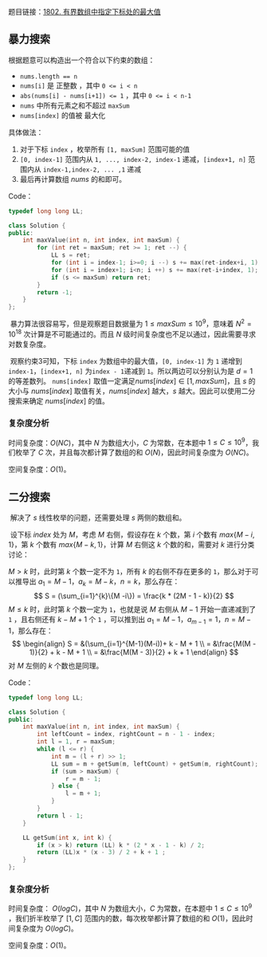 题目链接：[1802. 有界数组中指定下标处的最大值](https://leetcode.cn/problems/maximum-value-at-a-given-index-in-a-bounded-array/)

## 暴力搜索

根据题意可以构造出一个符合以下约束的数组：

- `nums.length == n`
- `nums[i]` 是 正整数 ，其中 `0 <= i < n`
- `abs(nums[i] - nums[i+1]) <= 1` ，其中 `0 <= i < n-1`
- `nums` 中所有元素之和不超过 `maxSum`
- `nums[index]` 的值被 最大化

具体做法：

1. 对于下标 `index` ，枚举所有 `[1, maxSum]` 范围可能的值
2. `[0, index-1]` 范围内从 `1, ..., index-2, index-1` 递减，`[index+1, n]` 范围内从 `index-1,index-2, ... ,1` 递减
3. 最后再计算数组 $nums$ 的和即可。

Code：

```c++
typedef long long LL;

class Solution {
public:
    int maxValue(int n, int index, int maxSum) {
        for (int ret = maxSum; ret >= 1; ret --) {
            LL s = ret;
            for (int i = index-1; i>=0; i --) s += max(ret-index+i, 1);
            for (int i = index+1; i<n; i ++) s += max(ret-i+index, 1);
            if (s <= maxSum) return ret;
        }
        return -1;
    }
};
```

​	暴力算法很容易写，但是观察题目数据量为 $1 \le maxSum \le 10^9$，意味着 $N^2 = 10^{18}$ 次计算是不可能通过的。而且 $N$ 级时间复杂度也不足以通过，因此需要寻求对数复杂度。

​	观察约束3可知，下标 `index` 为数组中的最大值，`[0, index-1]` 为 `1` 递增到 `index-1`，`[index+1, n]` 为`index - 1`递减到 `1`。所以两边可以分别认为是 $d = 1$ 的等差数列。 `nums[index]` 取值一定满足$nums[index] \in [1, maxSum]$，且  $s$ 的大小与 $nums[index]$ 取值有关，$nums[index]$ 越大，$s$ 越大。因此可以使用二分搜索来确定 $nums[index]$ 的值。

### 复杂度分析

时间复杂度：$O(NC)$，其中 $N$ 为数组大小，$C$ 为常数，在本题中 $1 \le C \le 10^9$，我们枚举了 $C$ 次，并且每次都计算了数组的和 $O(N)$，因此时间复杂度为 $O(NC)$。

空间复杂度：$O(1)$。

## 二分搜索

​	解决了 $s$ 线性枚举的问题，还需要处理 $s$ 两侧的数组和。

​	设下标 $index$ 处为 $M$，考虑 $M$ 右侧，假设存在 $k$ 个数，第 $i$ 个数有 $max\{M - i, 1\}$，第 $k$ 个数有 $max\{M - k, 1\}$，计算 $M$ 右侧这 $k$ 个数的和，需要对 $k$ 进行分类讨论：

$M > k$ 时，此时第 $k$ 个数一定不为 `1`，所有 $k$ 的右侧不存在更多的 `1`，那么对于可以推导出 $a_1 = M - 1$，$a_k = M - k$，$n = k$，那么存在：
$$
S =  (\sum_{i=1}^{k}\{M -i\}) = \frac{k * (2M - 1 - k)}{2}
$$
$M \le k$ 时，此时第 $k$ 个数一定为 `1`，也就是说 $M$ 右侧从 $M - 1$ 开始一直递减到了 `1` ，且右侧还有 $k - M + 1$ 个 `1` ，可以推到出 $a_1=M - 1$，$a_{m-1} = 1$，$n=M-1$，那么存在：
$$
\begin{align}
S = &(\sum_{i=1}^{M-1}(M-i))+ k - M + 1 \\
  =	&\frac{M(M - 1)}{2} + k - M + 1 \\
  = &\frac{M(M - 3)}{2} + k + 1
\end{align}
$$
对 $M$ 左侧的 $k$ 个数也是同理。

Code：

```c++
typedef long long LL;

class Solution {
public:
    int maxValue(int n, int index, int maxSum) {
        int leftCount = index, rightCount = n - 1 - index;
        int l = 1, r = maxSum;
        while (l <= r) {
            int m = (l + r) >> 1;
            LL sum = m + getSum(m, leftCount) + getSum(m, rightCount);
            if (sum > maxSum) {
                r = m - 1;
            } else {
                l = m + 1;
            }
        }
        return l - 1;
    }

    LL getSum(int x, int k) {
        if (x > k) return (LL) k * (2 * x - 1 - k) / 2;
        return (LL)x * (x - 3) / 2 + k + 1 ;
    }
};
```

### 复杂度分析

时间复杂度： $O(logC)$，其中 $N$ 为数组大小，$C$ 为常数，在本题中 $1 \le C \le 10^9$ ，我们折半枚举了 $[1, C]$ 范围内的数，每次枚举都计算了数组的和 $O(1)$，因此时间复杂度为 $O(logC)$。

空间复杂度：$O(1)$。